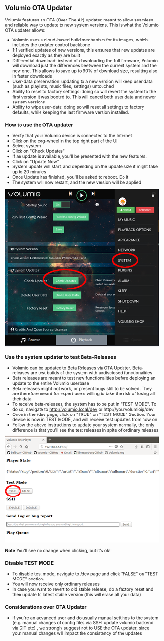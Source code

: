 ## Volumio OTA Updater

Volumio features an OTA (Over The Air) updater, meant to allow seamless and reliable way to update to new system versions. This is what the Volumio OTA updater allows:

* Volumio uses a cloud-based build mechanism for its images, which includes the updater control backbone
* 1:1 verified updates of new versions, this ensures that new updates are deployed exactly as they are built
* Differential download: instead of downloading the full firmware, Volumio will download just the differences beetween the current system and the new one. This allows to save up to 90% of download size, resulting also in faster downloads
* User-data preservation: updating to a new version will keep user data (such as playlists, music files, settings) untouched
* Ability to reset to factory settings: doing so will revert the system to the first version it was booted to. This will cancel both user data and newer system versions
* Ability to wipe user-data: doing so will reset all settings to factory defaults, while keeping the last firmware version installed.

### How to use the OTA updater

* Verify that your Volumio device is connected to the Internet
* Click on the cog-wheel in the top right part of the UI
* Select system
* Click on "Check Updates"
* If an update is available, you'll be presented with the new features.
* Click on "Update Now"
* System update will start, and depending on the update size it might take up to 20 minutes
* Once Update has finished, you'll be asked to reboot. Do it
* The system will now restart, and the new version will be applied

<img src="./img/update_ota.png">


### Use the system updater to test Beta-Releases

* Volumio can be updated to Beta Releases via OTA Updater. Beta-releases are test builds of the system with undisclosed functionalities
* Beta releases are meant to test new functionalities before deploying an update to the entire Volumio userbase
* Beta releases might not work, or present bugs still to be solved. They are therefore meant for expert users willing to take the risk of losing all their data
* To receive beta-releases, the system has to be put in "TEST MODE". To do so, navigate to http://volumio.local/dev or http://yourvolumioip/dev
* Once in the /dev page, click on  "TRUE" on "TEST MODE" Section. Your device is now in TEST MODE, and will receive test updates from now on
* Follow the above instructions to update your system normally, the only difference is that you'll see the test releases in spite of ordinary releases

<img src="./img/test_mode_enable.png">

__Note__ You'll see no change when clicking, but it's ok!

### Disable TEST MODE

* To disable test mode, navigate to /dev page and click "FALSE" on "TEST MODE" section.
* You will now receive only ordinary releases
* In case you want to revert to old stable release, do a factory reset and then update to latest stable version (this will erase all your data)

### Considerations over OTA Updater

* If you're an advanced user and do usually manual settings to the system (e.g. manual changes of config files via SSH, update volumio backend via GIT etc) , we strongly suggest not to USE the OTA updater, since your manual changes will impact the consistency of the updates
